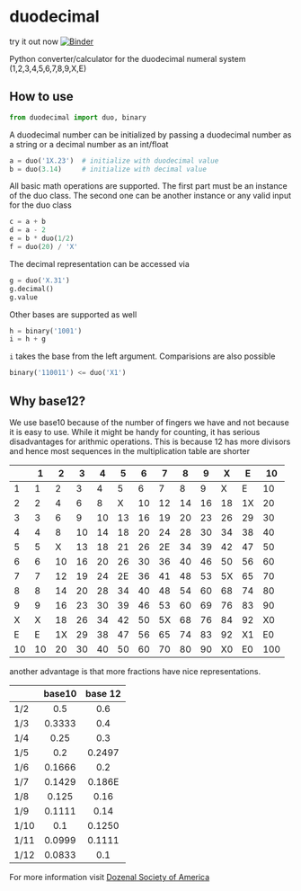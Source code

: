 # duodecimal
try it out now [![Binder](https://mybinder.org/badge_logo.svg)](https://mybinder.org/v2/gh/fschmnn/duodecimal/master)

Python converter/calculator for the duodecimal numeral system (1,2,3,4,5,6,7,8,9,X,E)

## How to use
```python
from duodecimal import duo, binary
```
A duodecimal number can be initialized by passing a duodecimal number as a string or a decimal number as an int/float
```python
a = duo('1X.23')  # initialize with duodecimal value
b = duo(3.14)     # initialize with decimal value
```
All basic math operations are supported. The first part must be an instance of the duo class. The second one can be another instance or any valid input for the duo class
```python
c = a + b
d = a - 2
e = b * duo(1/2)
f = duo(20) / 'X'
```
The decimal representation can be accessed via
```python
g = duo('X.31')
g.decimal()
g.value
```
Other bases are supported as well
```python
h = binary('1001')
i = h + g
```
`i` takes the base from the left argument. Comparisions are also possible
```python
binary('110011') <= duo('X1')
```

## Why base12?
We use base10 because of the number of fingers we have and not because it is easy to use. While it might be handy for counting, it has serious disadvantages for arithmic operations. This is because 12 has more divisors and hence most sequences in the multiplication table are shorter

|  | 1 | 2 | 3 | 4 | 5 | 6 | 7 | 8 | 9 | X | E | 10|
|--|---|---|---|---|---|---|---|---|---|---|---|---|
|1 |1  |2 |3 |4 |5 |6 |7 |8 |9 |X |E |10|
|2 |2  |4 |6 |8 |X |10 |12 |14 |16 |18 |1X |20|
|3 |3  |6 |9 |10 |13 |16 |19 |20 |23 |26 |29 |30|
|4 |4  |8 |10 |14 |18 |20 |24 |28 |30 |34 |38 |40|
|5 |5  |X |13 |18 |21 |26 |2E |34 |39 |42 |47 |50|
|6 |6  |10 |16 |20 |26 |30 |36 |40 |46 |50 |56 |60|
|7 |7  |12 |19 |24 |2E |36 |41 |48 |53 |5X |65 |70|
|8 |8  |14 |20 |28 |34 |40 |48 |54 |60 |68 |74 |80|
|9 |9  |16 |23 |30 |39 |46 |53 |60 |69 |76 |83 |90|
|X |X  |18 |26 |34 |42 |50 |5X |68 |76 |84 |92 |X0|
|E |E  |1X |29 |38 |47 |56 |65 |74 |83 |92 |X1 |E0|
|10|10 |20 |30 |40 |50 |60 |70 |80 |90 |X0 |E0 |100|

another advantage is that more fractions have nice representations. 

|     | base10 | base 12|
|-----|:------:|:------:|
| 1/2 |  0.5   |  0.6   |
| 1/3 | 0.3333 |  0.4   |
| 1/4 |  0.25  |  0.3   |
| 1/5 | 0.2    |  0.2497 |
| 1/6 |  0.1666|  0.2   |
| 1/7 | 0.1429 |  0.186E |
| 1/8 |  0.125   |  0.16 |
| 1/9 | 0.1111 |  0.14  |
| 1/10| 0.1    |  0.1250 |
| 1/11| 0.0999 |  0.1111 |
| 1/12| 0.0833 |  0.1   |

For more information visit [Dozenal Society of America](http://www.dozenal.org/)
